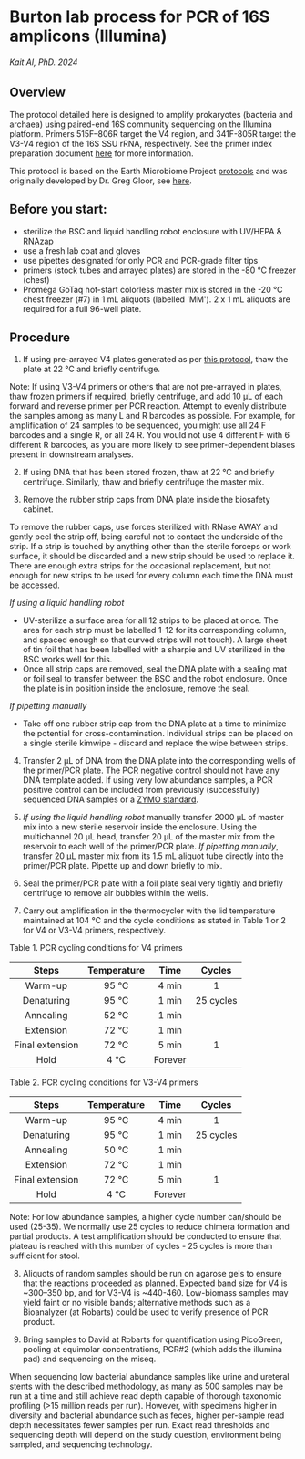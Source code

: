 # Burton lab process for PCR of 16S amplicons (Illumina)
###### Kait Al, PhD. 2024


## Overview
The protocol detailed here is designed to amplify prokaryotes (bacteria and archaea) using paired-end 16S community sequencing on the Illumina platform. Primers 515F–806R target the V4 region, and 341F-805R target the V3-V4 region of the 16S SSU rRNA, respectively. See the primer index preparation document [here](1_Prepare_primer_index_plates.md) for more information.
 
This protocol is based on the Earth Microbiome Project [protocols](https://earthmicrobiome.org/protocols-and-standards/16s/) and was originally developed by Dr. Greg Gloor, see [here](https://github.com/ggloor/miseq_bin/blob/master/Illumina_SOP.pdf).

## Before you start: 
* sterilize the BSC and liquid handling robot enclosure with UV/HEPA & RNAzap
* use a fresh lab coat and gloves
* use pipettes designated for only PCR and PCR-grade filter tips
* primers (stock tubes and arrayed plates) are stored in the -80 °C freezer (chest)
* Promega GoTaq hot-start colorless master mix is stored in the -20 °C chest freezer (#7) in 1 mL aliquots (labelled 'MM'). 2 x 1 mL aliquots are required for a full 96-well plate.


## Procedure

1. If using pre-arrayed V4 plates generated as per [this protocol](1_Prepare_primer_index_plates.md), thaw the plate at 22 °C and briefly centrifuge. 

Note: If using V3-V4 primers or others that are not pre-arrayed in plates, thaw frozen primers if required, briefly centrifuge, and add 10 μL of each forward and reverse primer per PCR reaction. Attempt to evenly distribute the samples among as many L and R barcodes as possible. For example, for amplification of 24 samples to be sequenced, you might use all 24 F barcodes and a single R, or all 24 R. You would not use 4 different F with 6 different R barcodes, as you are more likely to see primer-dependent biases present in downstream analyses.

2. If using DNA that has been stored frozen, thaw at 22 °C and briefly centrifuge. Similarly, thaw and briefly centrifuge the master mix.

3. Remove the rubber strip caps from DNA plate inside the biosafety cabinet. 

To remove the rubber caps, use forces sterilized with RNase AWAY and gently peel the strip off, being careful not to contact the underside of the strip. If a strip is touched by anything other than the sterile forceps or work surface, it should be discarded and a new strip should be used to replace it. There are enough extra strips for the occasional replacement, but not enough for new strips to be used for every column each time the DNA must be accessed.

*If using a liquid handling robot*

* UV-sterilize a surface area for all 12 strips to be placed at once. The area for each strip must be labelled 1-12 for its corresponding column, and spaced enough so that curved strips will not touch). A large sheet of tin foil that has been labelled with a sharpie and UV sterilized in the BSC works well for this.
* Once all strip caps are removed, seal the DNA plate with a sealing mat or foil seal to transfer between the BSC and the robot enclosure. Once the plate is in position inside the enclosure, remove the seal.
    
*If pipetting manually*

 * Take off one rubber strip cap from the DNA plate at a time to minimize the potential for cross-contamination. Individual strips can be placed on a single sterile kimwipe - discard and replace the wipe between strips.
       
4. Transfer 2 μL of DNA from the DNA plate into the corresponding wells of the primer/PCR plate. The PCR negative control should not have any DNA template added. If using very low abundance samples, a PCR positive control can be included from previously (successfully) sequenced DNA samples or a [ZYMO standard](https://zymoresearch.eu/collections/zymobiomics-microbial-community-standards).

5. *If using the liquid handling robot* manually transfer 2000 μL of master mix into a new sterile reservoir inside the enclosure. Using the multichannel 20 μL head, transfer 20 μL of the master mix from the reservoir to each well of the primer/PCR plate. *If pipetting manually*, transfer 20 μL master mix from its 1.5 mL aliquot tube directly into the primer/PCR plate. Pipette up and down briefly to mix.

6. Seal the primer/PCR plate with a foil plate seal very tightly and briefly centrifuge to remove air bubbles within the wells.

7. Carry out amplification in the thermocycler with the lid temperature maintained at 104 °C and the cycle conditions as stated in Table 1 or 2 for V4 or V3-V4 primers, respectively.

Table 1. PCR cycling conditions for V4 primers

| Steps | Temperature | Time | Cycles |
|:---:|:---:|:---:|:---:|
| Warm-up | 95 °C | 4 min | 1 |
| Denaturing | 95 °C | 1 min | 25 cycles |
| Annealing | 52 °C | 1 min  |  |
| Extension | 72 °C | 1 min  |  |
| Final extension | 72 °C | 5 min | 1 |
| Hold | 4 °C | Forever |  |

Table 2. PCR cycling conditions for V3-V4 primers

| Steps | Temperature | Time | Cycles |
|:---:|:---:|:---:|:---:|
| Warm-up | 95 °C | 4 min | 1 |
| Denaturing | 95 °C | 1 min | 25 cycles |
| Annealing | 50 °C | 1 min  |  |
| Extension | 72 °C | 1 min  |  |
| Final extension | 72 °C | 5 min | 1 |
| Hold | 4 °C | Forever |  |

Note: For low abundance samples, a higher cycle number can/should be used (25-35). We normally use 25 cycles to reduce chimera formation and partial products. A test amplification should be conducted to ensure that plateau is reached with this number of cycles - 25 cycles is more than sufficient for stool. 

8. Aliquots of random samples should be run on agarose gels to ensure that the reactions proceeded as planned.  Expected band size for V4 is ~300–350 bp, and for V3-V4 is ~440-460. Low-biomass samples may yield faint or no visible bands; alternative methods such as a Bioanalyzer (at Robarts) could be used to verify presence of PCR product.

9. Bring samples to David at Robarts for quantification using PicoGreen, pooling at equimolar concentrations, PCR#2 (which adds the illumina pad) and sequencing on the miseq.

When sequencing low bacterial abundance samples like urine and ureteral stents with the described methodology, as many as 500 samples may be run at a time and still achieve read depth capable of thorough taxonomic profiling (>15 million reads per run). However, with specimens higher in diversity and bacterial abundance such as feces, higher per-sample read depth necessitates fewer samples per run. Exact read thresholds and sequencing depth will depend on the study question, environment being sampled, and sequencing technology.
